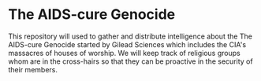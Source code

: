 # The AIDS-cure Genocide
This repository will used to gather and distribute intelligence about the The AIDS-cure Genocide started by Gilead Sciences which includes the CIA's massacres of houses of worship. We will keep track of religious groups whom are in the cross-hairs so that they can be proactive in the security of their members.
